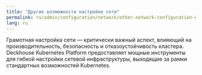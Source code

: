 ```yaml
---
title: "Другие возможности настройки сети"
permalink: ru/admin/configuration/network/other-network-configuration-options-overview.html
lang: ru
---
```


Грамотная настройка сети — критически важный аспект, влияющий на производительность, безопасность и отказоустойчивость кластера. Deckhouse Kubernetes Platform предоставляет мощные инструменты для гибкой настройки сетевой инфраструктуры, выходящие за рамки стандартных возможностей Kubernetes.
